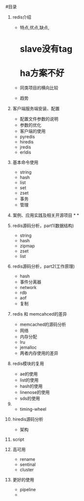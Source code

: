 #目录


1. redis介绍
	* 特点,优点,缺点,
		# slave没有tag
		# ha方案不好

	* 同类项目的横向比较
	* 趋势

2. 客户端服务端安装、配置
	* 配置文件参数的说明
	* 参数的优化
	* 客户端的使用
	* pyredis
	* hiredis
	* jredis
	* erldis

3. 基本命令使用
	* string
	* hash
	* list
	* set
	* zset
	* 事务
	* 管理

4. 案例、应用实践及相关开源项目
	*
	*

5. redis源码分析，part1(数据结构)
	* string
	* hash
	* zipmap
	* zset
	* list

6. redis源码分析，part2(工作原理)
	* hash
	* 事件分离器
	* network
	* rdb
	* aof
	* 复制

7. redis 和 memcahced的差异
	* memcached的源码分析
	* 网络
	* 内存分配
	* lru
	* jemalloc
	* 两者内存使用的差异

8. redis模块的复用
	* ae的使用
	* list的使用
	* hash的使用
	* linenose的使用
	* sds的使用

9. 
	* timing-wheel

10. hiredis源码分析
	* 架构

11. script

12. 高可用
	* rename
	* sentinal
	* cluster

13. 更好的使用
	* pipeline
	* 
